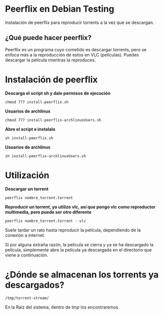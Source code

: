 # Peerflix en Debian Testing 

Instalación de peerflix para reproducir torrents a la vez que se descargan.

## ¿Qué puede hacer peerflix? 

Peerflix es un programa cuyo cometido es descargar torrents, pero se enfoca más a la reproducción de estos en VLC (películas). Puedes descargar la película mientras la reproduces.

# Instalación de peerflix 

**Descarga el script sh y dale permisos de ejecución** 

`chmod 777 install-peerflix.sh`

**Usuarios de archlinux**

`chmod 777 install-peerflix-archlinuxUsers.sh`

**Abre el script e instalalo** 

`sh install-peerflix.sh`

**Usuarios de archlinux**

`sh install-peerflix-archlinuxUsers.sh`

# Utilización

**Descargar un torrent** 

`peerflix nombre_torrent.torrent`

**Reproducir un torrent, yo utilizo vlc, así que pongo vlc como reproductor multimedia, pero puede ser otro diferente** 

`peerflix nombre_torrent.torrent --vlc`

Suele tardar un rato hasta reproducir la película, dependiendo de la conexión a internet.

Si por alguna extraña razón, la película se cierra y ya se ha descargado la película, simplemente abre la película ya descargada en el directorio que viene a continuación.

# ¿Dónde se almacenan los torrents ya descargados? 

`/tmp/torrent-stream/`

En la Raíz del sistema, dentro de tmp los encontraremos.
